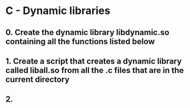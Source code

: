 # C - Dynamic libraries

## 0. Create the dynamic library libdynamic.so containing all the functions listed below

## 1. Create a script that creates a dynamic library called liball.so from all the .c files that are in the current directory

## 2. 